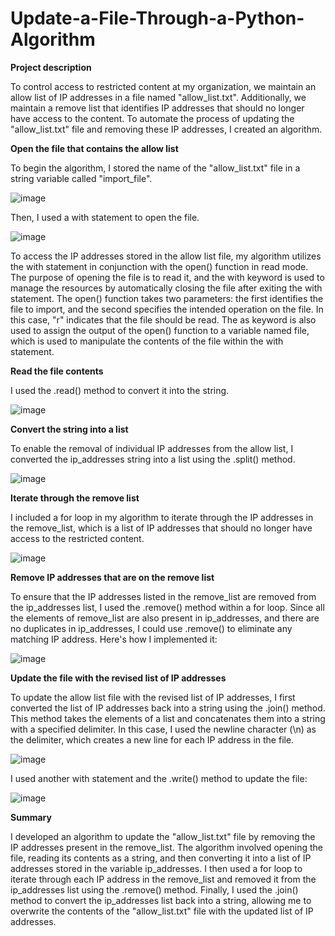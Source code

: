 # Update-a-File-Through-a-Python-Algorithm

<b>Project description</b>

To control access to restricted content at my organization, we maintain an allow list of IP addresses in a file named "allow_list.txt". Additionally, we maintain a remove list that identifies IP addresses that should no longer have access to the content. To automate the process of updating the "allow_list.txt" file and removing these IP addresses, I created an algorithm.

<b>Open the file that contains the allow list</b>

To begin the algorithm, I stored the name of the "allow_list.txt" file in a string variable called "import_file".

![image](https://user-images.githubusercontent.com/131769679/236790023-8f803e47-fabd-4cd7-8abd-ae3e6686eefd.png)

Then, I used a with statement to open the file.

![image](https://user-images.githubusercontent.com/131769679/236790124-b2dca5f6-8956-4027-b50a-398cd98f4e29.png)

To access the IP addresses stored in the allow list file, my algorithm utilizes the with statement in conjunction with the open() function in read mode. The purpose of opening the file is to read it, and the with keyword is used to manage the resources by automatically closing the file after exiting the with statement. The open() function takes two parameters: the first identifies the file to import, and the second specifies the intended operation on the file. In this case, "r" indicates that the file should be read. The as keyword is also used to assign the output of the open() function to a variable named file, which is used to manipulate the contents of the file within the with statement.

<b>Read the file contents</b>

 I used the .read() method to convert it into the string.
 
 ![image](https://user-images.githubusercontent.com/131769679/236790521-4a7a54a0-5e39-432a-9d1a-3a1dad7bf1c9.png)

<b>Convert the string into a list</b>

To enable the removal of individual IP addresses from the allow list, I converted the ip_addresses string into a list using the .split() method.

![image](https://user-images.githubusercontent.com/131769679/236790775-132eee9a-dbb6-4b21-a50a-1c56c3679109.png)

<b>Iterate through the remove list</b>

I included a for loop in my algorithm to iterate through the IP addresses in the remove_list, which is a list of IP addresses that should no longer have access to the restricted content.

![image](https://user-images.githubusercontent.com/131769679/236790929-2d9a1413-d0e5-4113-bf00-218e8424419d.png)

<b>Remove IP addresses that are on the remove list</b>

To ensure that the IP addresses listed in the remove_list are removed from the ip_addresses list, I used the .remove() method within a for loop. Since all the elements of remove_list are also present in ip_addresses, and there are no duplicates in ip_addresses, I could use .remove() to eliminate any matching IP address. Here's how I implemented it:

![image](https://user-images.githubusercontent.com/131769679/236791218-001d186d-9190-4537-8bf5-c6e39081aa13.png)

<b>Update the file with the revised list of IP addresses</b>

To update the allow list file with the revised list of IP addresses, I first converted the list of IP addresses back into a string using the .join() method. This method takes the elements of a list and concatenates them into a string with a specified delimiter. In this case, I used the newline character (\n) as the delimiter, which creates a new line for each IP address in the file.

![image](https://user-images.githubusercontent.com/131769679/236791567-673ed289-930a-4faf-8dc4-01503bcc8fd4.png)

I used another with statement and the .write() method to update the file:

![image](https://user-images.githubusercontent.com/131769679/236791636-4f4b3f23-41b1-403d-b033-277be2a23e94.png)

<b>Summary</b>

I developed an algorithm to update the "allow_list.txt" file by removing the IP addresses present in the remove_list. The algorithm involved opening the file, reading its contents as a string, and then converting it into a list of IP addresses stored in the variable ip_addresses. I then used a for loop to iterate through each IP address in the remove_list and removed it from the ip_addresses list using the .remove() method. Finally, I used the .join() method to convert the ip_addresses list back into a string, allowing me to overwrite the contents of the "allow_list.txt" file with the updated list of IP addresses.
